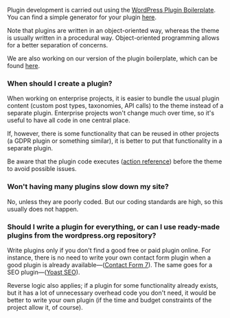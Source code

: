 Plugin development is carried out using the [WordPress Plugin Boilerplate](http://wppb.io/). You can find a simple generator for your plugin [here](https://wppb.me/).

Note that plugins are written in an object-oriented way, whereas the theme is usually written in a procedural way. Object-oriented programming allows for a better separation of concerns.

We are also working on our version of the plugin boilerplate, which can be found [here](https://github.com/infinum/wp-boilerplate-plugin).

### When should I create a plugin?

When working on enterprise projects, it is easier to bundle the usual plugin content (custom post types, taxonomies, API calls) to the theme instead of a separate plugin. Enterprise projects won't change much over time, so it's useful to have all code in one central place.

If, however, there is some functionality that can be reused in other projects (a GDPR plugin or something similar), it is better to put that functionality in a separate plugin.

Be aware that the plugin code executes ([action reference](https://codex.wordpress.org/Plugin_API/Action_Reference)) before the theme to avoid possible issues.

### Won't having many plugins slow down my site?

No, unless they are poorly coded. But our coding standards are high, so this usually does not happen.

### Should I write a plugin for everything, or can I use ready-made plugins from the wordpress.org repository?

Write plugins only if you don't find a good free or paid plugin online. For instance, there is no need to write your own contact form plugin when a good plugin is already available—([Contact Form 7](https://wordpress.org/plugins/contact-form-7/)). The same goes for a SEO plugin—([Yoast SEO](https://wordpress.org/plugins/wordpress-seo/)).

Reverse logic also applies; if a plugin for some functionality already exists, but it has a lot of unnecessary overhead code you don't need, it would be better to write your own plugin (if the time and budget constraints of the project allow it, of course).
